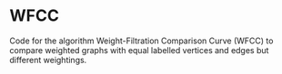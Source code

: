 # WFCC
Code for the algorithm Weight-Filtration Comparison Curve (WFCC) to compare weighted graphs with equal labelled vertices and edges but different weightings.  
